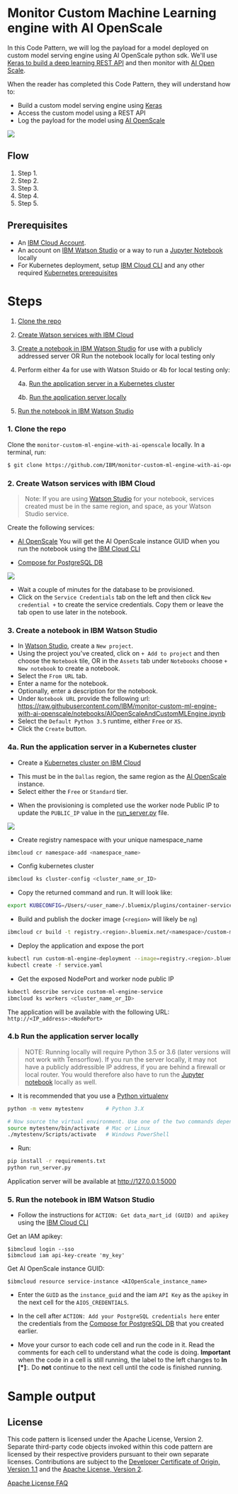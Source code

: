 # Monitor Custom Machine Learning engine with AI OpenScale

In this Code Pattern, we will log the payload for a model deployed on custom model serving engine using AI OpenScale python sdk. We'll use [Keras to build a deep learning REST API](https://blog.keras.io/building-a-simple-keras-deep-learning-rest-api.html) and then monitor with [AI Open Scale](https://console.bluemix.net/docs/services/ai-openscale/getting-started.html).

When the reader has completed this Code Pattern, they will understand how to:

* Build a custom model serving engine using [Keras](https://keras.io/)
* Access the custom model using a REST API
* Log the payload for the model using [AI OpenScale](https://console.bluemix.net/docs/services/ai-openscale/connect-ml.html#connect-ml)

![](doc/source/images/architecture.png)

## Flow

1. Step 1.
2. Step 2.
3. Step 3.
4. Step 4.
5. Step 5.

## Prerequisites

* An [IBM Cloud Account](https://console.bluemix.net).
* An account on [IBM Watson Studio](https://dataplatform.ibm.com) or a way to run a [Jupyter Notebook](https://jupyter.org/) locally
* For Kubernetes deployment, setup [IBM Cloud CLI](https://console.bluemix.net/docs/cli/index.html#overview) and any other required [Kubernetes prerequisites](https://console.bluemix.net/docs/containers/cs_tutorials.html#prerequisites)

# Steps

1. [Clone the repo](#1-clone-the-repo)
2. [Create Watson services with IBM Cloud](#2-create-watson-services-with-ibm-cloud)
3. [Create a notebook in IBM Watson Studio](#3-create-a-notebook-in-ibm-watson-studio) for use with a publicly addressed server OR
   Run the notebook locally for local testing only
4. Perform either 4a for use with Watson Stuido or 4b for local testing only:

    4a. [Run the application server in a Kubernetes cluster](#4a-run-the-application-server-in-a-kubernetes-cluster)

    4b. [Run the application server locally](#4b-run-the-application-server-locally)

5. [Run the notebook in IBM Watson Studio](#5-run-the-notebook-in-ibm-watson-studio)

### 1. Clone the repo

Clone the `monitor-custom-ml-engine-with-ai-openscale` locally. In a terminal, run:

```bash
$ git clone https://github.com/IBM/monitor-custom-ml-engine-with-ai-openscale
```

### 2. Create Watson services with IBM Cloud

> Note: If you are using [Watson Studio]() for your notebook, services created must be in the same region, and space, as your Watson Studio service.

Create the following services:

* [AI OpenScale](https://console.bluemix.net/catalog/services/ai-openscale)
  You will get the AI OpenScale instance GUID when you run the notebook using the [IBM Cloud CLI](https://console.bluemix.net/catalog/services/ai-openscale)

* [Compose for PostgreSQL DB](https://console.bluemix.net/catalog/services/compose-for-postgresql)

![](doc/source/images/ChooseComposePostgres.png)

* Wait a couple of minutes for the database to be provisioned.
* Click on the `Service Credentials` tab on the left and then click `New credential +` to create the service credentials. Copy them or leave the tab open to use later in the notebook.

### 3. Create a notebook in IBM Watson Studio

* In [Watson Studio](https://dataplatform.ibm.com), create a `New project`.
* Using the project you've created, click on `+ Add to project` and then choose the  `Notebook` tile, OR in the `Assets` tab under `Notebooks` choose `+ New notebook` to create a notebook.
* Select the `From URL` tab.
* Enter a name for the notebook.
* Optionally, enter a description for the notebook.
* Under `Notebook URL` provide the following url: https://raw.githubusercontent.com/IBM/monitor-custom-ml-engine-with-ai-openscale/notebooks/AIOpenScaleAndCustomMLEngine.ipynb
* Select the `Default Python 3.5` runtime, either `Free` or `XS`.
* Click the `Create` button.

### 4a. Run the application server in a Kubernetes cluster

* Create a [Kubernetes cluster on IBM Cloud](https://console.bluemix.net/containers-kubernetes/catalog/cluster)
- This must be in the `Dallas` region, the same region as the [AI OpenScale](https://console.bluemix.net/catalog/services/ai-openscale) instance.
- Select either the `Free` or `Standard` tier.

* When the provisioning is completed use the worker node Public IP to update the `PUBLIC_IP` value in the [run_server.py](run_server.py) file.

![](doc/source/images/public_ip.png)

* Create registry namespace with your unique namespace_name

```bash
ibmcloud cr namespace-add <namespace_name>
```

* Config kubernetes cluster

```bash
ibmcloud ks cluster-config <cluster_name_or_ID>
```

- Copy the returned command and run. It will look like:

```bash
export KUBECONFIG=/Users/<user_name>/.bluemix/plugins/container-service/clusters/pr_firm_cluster/kube-config-prod-par02-pr_firm_cluster.yml
```

* Build and publish the docker image (`<region>` will likely be `ng`)

```bash
ibmcloud cr build -t registry.<region>.bluemix.net/<namespace>/custom-ml-engine:1 .
```

* Deploy the application and expose the port

```bash
kubectl run custom-ml-engine-deployment --image=registry.<region>.bluemix.net/<namespace>/custom-ml-engine:1
kubectl create -f service.yaml
```

* Get the exposed NodePort and worker node public IP

```bash
kubectl describe service custom-ml-engine-service
ibmcloud ks workers <cluster_name_or_ID>
```

The application will be available with the following URL: `http://<IP_address>:<NodePort>`

### 4.b Run the application server locally

> NOTE: Running locally will require Python 3.5 or 3.6 (later versions will not work with Tensorflow).
If you run the server locally, it may not have a publicly addressible IP address, if you are behind a firewall or local router. You would therefore also have to run the [Jupyter notebook](https://jupyter.org/) locally as well.

* It is recommended that you use a [Python virtualenv](https://pypi.org/project/virtualenv/)

```bash
python -m venv mytestenv       # Python 3.X

# Now source the virtual environment. Use one of the two commands depending on your OS.
source mytestenv/bin/activate  # Mac or Linux
./mytestenv/Scripts/activate   # Windows PowerShell
```

* Run:

```bash
pip install -r requirements.txt
python run_server.py
```

Application server will be available at http://127.0.0.1:5000

### 5. Run the notebook in IBM Watson Studio

* Follow the instructions for `ACTION: Get data_mart_id (GUID) and apikey` using the [IBM Cloud CLI](https://console.bluemix.net/docs/cli/index.html#overview)

Get an IAM apikey:
```
$ibmcloud login --sso
$ibmcloud iam api-key-create 'my_key'
```

Get AI OpenScale instance GUID:
```
$ibmcloud resource service-instance <AIOpenScale_instance_name>
```

* Enter the `GUID` as the `instance_guid` and the iam `API Key` as the `apikey` in the next cell for the `AIOS_CREDENTIALS`.
* In the cell after `ACTION: Add your PostgreSQL credentials here` enter the credentials from the [Compose for PostgreSQL DB](https://console.bluemix.net/catalog/services/compose-for-postgresql) that you created earlier.

* Move your cursor to each code cell and run the code in it. Read the comments for each cell to understand what the code is doing. **Important** when the code in a cell is still running, the label to the left changes to **In [\*]**:.
  Do **not** continue to the next cell until the code is finished running.

# Sample output

## License

This code pattern is licensed under the Apache License, Version 2. Separate third-party code objects invoked within this code pattern are licensed by their respective providers pursuant to their own separate licenses. Contributions are subject to the [Developer Certificate of Origin, Version 1.1](https://developercertificate.org/) and the [Apache License, Version 2](https://www.apache.org/licenses/LICENSE-2.0.txt).

[Apache License FAQ](https://www.apache.org/foundation/license-faq.html#WhatDoesItMEAN)
